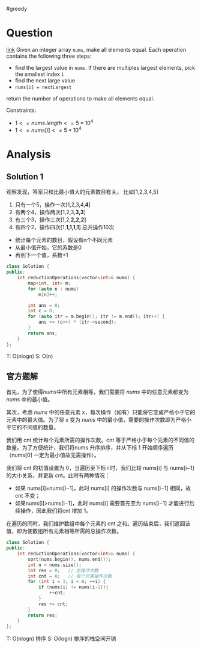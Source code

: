 #greedy 

# Question
[link](https://leetcode-cn.com/problems/reduction-operations-to-make-the-array-elements-equal/)
Given an integer array `nums`, make all elements equal. Each operation contains the following three steps:
- find the largest value in `nums`. If there are multiples largest elements, pick the smallest index `i`
- find the next large value
- `nums[i] = nextLargest`

return the number of operations to make all elements equal.

Constraints:
-   $1 <= nums.length <= 5 * 10^4$
-   $1 <= nums[i] <= 5 * 10^4$
# Analysis
## Solution 1
观察发现，答案只和比最小值大的元素数目有关。
比如\[1,2,3,4,5\]
1. 只有一个5，操作一次\[1,2,3,4,**4**\]
2. 有两个4，操作两次\[1,2,3,**3,3**\]
3. 有三个3，操作三次\[1,2,**2,2,2**\]
4. 有四个2，操作四次\[1,**1,1,1,1**\]
总共操作10次

- 统计每个元素的数目，假设有n个不同元素
- 从最小值开始，它的系数是0
- 再到下一个值，系数+1
```cpp
class Solution {
public:
    int reductionOperations(vector<int>& nums) {
        map<int, int> m;
        for (auto n : nums)
            m[n]++;

        int ans = 0;
        int c = 0;
        for (auto itr = m.begin(); itr != m.end(); itr++) {
            ans += (c++) * (itr->second);
        }
        return ans;
    }
};
```
T: O(nlogn)
S: O(n)

## 官方题解
首先，为了使得$\textit{nums}$中所有元素相等，我们需要将 $\textit{nums}$ 中的任意元素都变为 $\textit{nums}$ 中的最小值。

其次，考虑 $\textit{nums}$ 中的任意元素 x，每次操作（如有）只能将它变成严格小于它的元素中的最大值。为了将 x 变为 $\textit{nums}$ 中的最小值，需要的操作次数即为严格小于它的不同值的数量。

我们用 cnt 统计每个元素所需的操作次数。cnt 等于严格小于每个元素的不同值的数量。为了方便统计，我们将nums 升序排序，并从下标 1 开始顺序遍历（nums[0] 一定为最小值故无需操作）。

我们将 cnt 的初值设置为 0，当遍历至下标 i 时，我们比较 nums[i] 与 nums[i−1] 的大小关系，并更新 cnt。此时有两种情况：
- 如果 nums[i]=nums[i−1]，此时 nums[i] 的操作次数与 nums[i−1] 相同，故 cnt 不变；
- 如果nums[i]>nums[i−1]，此时 nums[i] 需要首先变为 nums[i−1] 才能进行后续操作，因此我们将cnt 增加 1。

在遍历的同时，我们维护数组中每个元素的 cnt 之和。遍历结束后，我们返回该值，即为使数组所有元素相等所需的总操作次数。

```cpp
class Solution {
public:
    int reductionOperations(vector<int>& nums) {
        sort(nums.begin(), nums.end());
        int n = nums.size();
        int res = 0;   // 总操作次数
        int cnt = 0;   // 每个元素操作次数
        for (int i = 1; i < n; ++i) {
            if (nums[i] != nums[i-1]){
                ++cnt;
            }
            res += cnt;
        }
        return res;
    }
};
```
T: O(nlogn) 排序
S: O(logn) 排序的栈空间开销